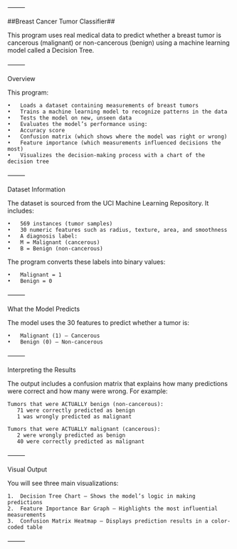 ⸻

##Breast Cancer Tumor Classifier##

This program uses real medical data to predict whether a breast tumor is cancerous (malignant) or non-cancerous (benign) using a machine learning model called a Decision Tree.

⸻

Overview

This program:

	•	Loads a dataset containing measurements of breast tumors
	•	Trains a machine learning model to recognize patterns in the data
	•	Tests the model on new, unseen data
	•	Evaluates the model’s performance using:
	•	Accuracy score
	•	Confusion matrix (which shows where the model was right or wrong)
	•	Feature importance (which measurements influenced decisions the most)
	•	Visualizes the decision-making process with a chart of the decision tree

⸻

Dataset Information

The dataset is sourced from the UCI Machine Learning Repository. It includes:

	•	569 instances (tumor samples)
	•	30 numeric features such as radius, texture, area, and smoothness
	•	A diagnosis label:
	•	M = Malignant (cancerous)
	•	B = Benign (non-cancerous)

The program converts these labels into binary values:

	•	Malignant = 1
	•	Benign = 0

⸻

What the Model Predicts

The model uses the 30 features to predict whether a tumor is:

	•	Malignant (1) – Cancerous
	•	Benign (0) – Non-cancerous

⸻

Interpreting the Results

The output includes a confusion matrix that explains how many predictions were correct and how many were wrong. For example:

	Tumors that were ACTUALLY benign (non-cancerous):
	   71 were correctly predicted as benign
	   1 was wrongly predicted as malignant

	Tumors that were ACTUALLY malignant (cancerous):
	   2 were wrongly predicted as benign
	   40 were correctly predicted as malignant
   
⸻

Visual Output

You will see three main visualizations:

	1.	Decision Tree Chart – Shows the model’s logic in making predictions
	2.	Feature Importance Bar Graph – Highlights the most influential measurements
	3.	Confusion Matrix Heatmap – Displays prediction results in a color-coded table

 ⸻
 
